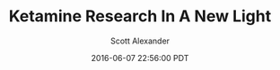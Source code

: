---
layout: podcast
title: "Ketamine Research In A New Light"
author: Scott Alexander
description: https://slatestarcodex.com/2016/06/07/ketamine-research-in-a-new-light/
date: 2016-06-07 22:56:00 PDT
length: 1434356
duration: 358
guid: ketamine-research-in-a-new-light
---